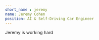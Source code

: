 ```yaml
---
short_name : jeremy
name: Jeremy Cohen
position: AI & Self-Driving Car Engineer
---
```

Jeremy is working hard
